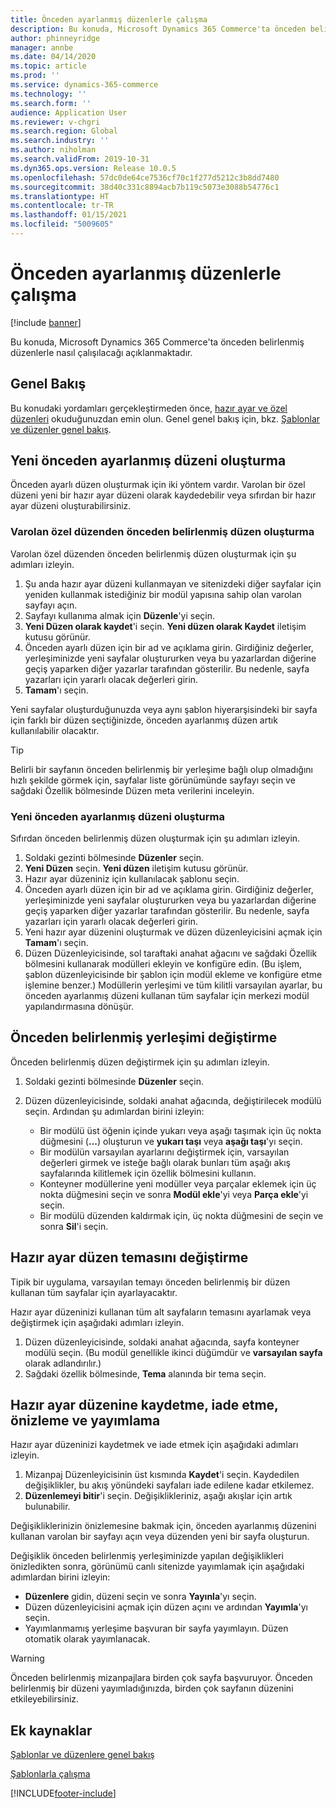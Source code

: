 ```yaml
---
title: Önceden ayarlanmış düzenlerle çalışma
description: Bu konuda, Microsoft Dynamics 365 Commerce'ta önceden belirlenmiş düzenlerle nasıl çalışılacağı açıklanmaktadır.
author: phinneyridge
manager: annbe
ms.date: 04/14/2020
ms.topic: article
ms.prod: ''
ms.service: dynamics-365-commerce
ms.technology: ''
ms.search.form: ''
audience: Application User
ms.reviewer: v-chgri
ms.search.region: Global
ms.search.industry: ''
ms.author: niholman
ms.search.validFrom: 2019-10-31
ms.dyn365.ops.version: Release 10.0.5
ms.openlocfilehash: 57dc0de64ce7536cf70c1f277d5212c3b8dd7480
ms.sourcegitcommit: 38d40c331c8894acb7b119c5073e3088b54776c1
ms.translationtype: HT
ms.contentlocale: tr-TR
ms.lasthandoff: 01/15/2021
ms.locfileid: "5009605"
---
```

# <a name="work-with-preset-layouts"></a>Önceden ayarlanmış düzenlerle çalışma


[!include [banner](includes/banner.md)]

Bu konuda, Microsoft Dynamics 365 Commerce'ta önceden belirlenmiş düzenlerle nasıl çalışılacağı açıklanmaktadır.

## <a name="overview"></a>Genel Bakış

Bu konudaki yordamları gerçekleştirmeden önce, [hazır ayar ve özel düzenleri](templates-layouts-overview.md#preset-and-custom-layouts) okuduğunuzdan emin olun. Genel genel bakış için, bkz. [Şablonlar ve düzenler genel bakış](templates-layouts-overview.md).

## <a name="create-a-new-preset-layout"></a>Yeni önceden ayarlanmış düzeni oluşturma

Önceden ayarlı düzen oluşturmak için iki yöntem vardır. Varolan bir özel düzeni yeni bir hazır ayar düzeni olarak kaydedebilir veya sıfırdan bir hazır ayar düzeni oluşturabilirsiniz.

### <a name="create-a-preset-layout-from-an-existing-custom-layout"></a>Varolan özel düzenden önceden belirlenmiş düzen oluşturma

Varolan özel düzenden önceden belirlenmiş düzen oluşturmak için şu adımları izleyin.

1. Şu anda hazır ayar düzeni kullanmayan ve sitenizdeki diğer sayfalar için yeniden kullanmak istediğiniz bir modül yapısına sahip olan varolan sayfayı açın.
1. Sayfayı kullanıma almak için **Düzenle**'yi seçin.
1. **Yeni Düzen olarak kaydet**'i seçin. **Yeni düzen olarak Kaydet** iletişim kutusu görünür.
1. Önceden ayarlı düzen için bir ad ve açıklama girin. Girdiğiniz değerler, yerleşiminizde yeni sayfalar oluştururken veya bu yazarlardan diğerine geçiş yaparken diğer yazarlar tarafından gösterilir. Bu nedenle, sayfa yazarları için yararlı olacak değerleri girin.
1. **Tamam**'ı seçin.

Yeni sayfalar oluşturduğunuzda veya aynı şablon hiyerarşisindeki bir sayfa için farklı bir düzen seçtiğinizde, önceden ayarlanmış düzen artık kullanılabilir olacaktır.

> [!TIP]
> Belirli bir sayfanın önceden belirlenmiş bir yerleşime bağlı olup olmadığını hızlı şekilde görmek için, sayfalar liste görünümünde sayfayı seçin ve sağdaki Özellik bölmesinde Düzen meta verilerini inceleyin.

### <a name="create-a-new-preset-layout"></a>Yeni önceden ayarlanmış düzeni oluşturma

Sıfırdan önceden belirlenmiş düzen oluşturmak için şu adımları izleyin.

1. Soldaki gezinti bölmesinde **Düzenler** seçin.
1. **Yeni Düzen** seçin. **Yeni düzen** iletişim kutusu görünür.
1. Hazır ayar düzeniniz için kullanılacak şablonu seçin.
1. Önceden ayarlı düzen için bir ad ve açıklama girin. Girdiğiniz değerler, yerleşiminizde yeni sayfalar oluştururken veya bu yazarlardan diğerine geçiş yaparken diğer yazarlar tarafından gösterilir. Bu nedenle, sayfa yazarları için yararlı olacak değerleri girin.
1. Yeni hazır ayar düzenini oluşturmak ve düzen düzenleyicisini açmak için **Tamam**'ı seçin.
1. Düzen Düzenleyicisinde, sol taraftaki anahat ağacını ve sağdaki Özellik bölmesini kullanarak modülleri ekleyin ve konfigüre edin. (Bu işlem, şablon düzenleyicisinde bir şablon için modül ekleme ve konfigüre etme işlemine benzer.) Modüllerin yerleşimi ve tüm kilitli varsayılan ayarlar, bu önceden ayarlanmış düzeni kullanan tüm sayfalar için merkezi modül yapılandırmasına dönüşür.

## <a name="modify-a-preset-layout"></a>Önceden belirlenmiş yerleşimi değiştirme

Önceden belirlenmiş düzen değiştirmek için şu adımları izleyin.

1. Soldaki gezinti bölmesinde **Düzenler** seçin.
1. Düzen düzenleyicisinde, soldaki anahat ağacında, değiştirilecek modülü seçin. Ardından şu adımlardan birini izleyin:

    - Bir modülü üst öğenin içinde yukarı veya aşağı taşımak için üç nokta düğmesini (**...**) oluşturun ve **yukarı taşı** veya **aşağı taşı**'yı seçin.
    - Bir modülün varsayılan ayarlarını değiştirmek için, varsayılan değerleri girmek ve isteğe bağlı olarak bunları tüm aşağı akış sayfalarında kilitlemek için özellik bölmesini kullanın.
    - Konteyner modüllerine yeni modüller veya parçalar eklemek için üç nokta düğmesini seçin ve sonra **Modül ekle**'yi veya **Parça ekle**'yi seçin.
    - Bir modülü düzenden kaldırmak için, üç nokta düğmesini de seçin ve sonra **Sil**'i seçin.

## <a name="change-a-preset-layout-theme"></a>Hazır ayar düzen temasını değiştirme

Tipik bir uygulama, varsayılan temayı önceden belirlenmiş bir düzen kullanan tüm sayfalar için ayarlayacaktır.

Hazır ayar düzeninizi kullanan tüm alt sayfaların temasını ayarlamak veya değiştirmek için aşağıdaki adımları izleyin.

1. Düzen düzenleyicisinde, soldaki anahat ağacında, sayfa konteyner modülü seçin. (Bu modül genellikle ikinci düğümdür ve **varsayılan sayfa** olarak adlandırılır.)
1. Sağdaki özellik bölmesinde, **Tema** alanında bir tema seçin.

## <a name="save-check-in-preview-and-publish-a-preset-layout"></a>Hazır ayar düzenine kaydetme, iade etme, önizleme ve yayımlama

Hazır ayar düzeninizi kaydetmek ve iade etmek için aşağıdaki adımları izleyin.

1. Mizanpaj Düzenleyicisinin üst kısmında **Kaydet**'i seçin. Kaydedilen değişiklikler, bu akış yönündeki sayfaları iade edilene kadar etkilemez.
1. **Düzenlemeyi bitir**'i seçin. Değişiklikleriniz, aşağı akışlar için artık bulunabilir.

Değişikliklerinizin önizlemesine bakmak için, önceden ayarlanmış düzenini kullanan varolan bir sayfayı açın veya düzenden yeni bir sayfa oluşturun.

Değişiklik önceden belirlenmiş yerleşiminizde yapılan değişiklikleri önizledikten sonra, görünümü canlı sitenizde yayımlamak için aşağıdaki adımlardan birini izleyin:

* **Düzenlere** gidin, düzeni seçin ve sonra **Yayınla**'yı seçin.
* Düzen düzenleyicisini açmak için düzen açını ve ardından **Yayımla**'yı seçin.
* Yayımlanmamış yerleşime başvuran bir sayfa yayımlayın. Düzen otomatik olarak yayımlanacak.

> [!WARNING]
> Önceden belirlenmiş mizanpajlara birden çok sayfa başvuruyor. Önceden belirlenmiş bir düzeni yayımladığınızda, birden çok sayfanın düzenini etkileyebilirsiniz.

## <a name="additional-resources"></a>Ek kaynaklar

[Şablonlar ve düzenlere genel bakış](templates-layouts-overview.md)

[Şablonlarla çalışma](work-with-templates.md)


[!INCLUDE[footer-include](../includes/footer-banner.md)]